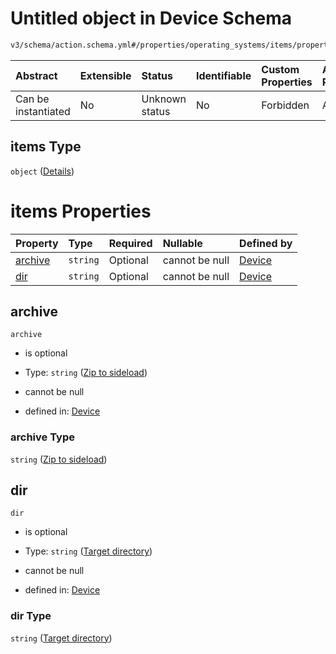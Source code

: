 # Untitled object in Device Schema

```txt
v3/schema/action.schema.yml#/properties/operating_systems/items/properties/steps/items/properties/actions/items/oneOf/25/properties/core:unpack/properties/files/items
```



| Abstract            | Extensible | Status         | Identifiable | Custom Properties | Additional Properties | Access Restrictions | Defined In                                                          |
| :------------------ | :--------- | :------------- | :----------- | :---------------- | :-------------------- | :------------------ | :------------------------------------------------------------------ |
| Can be instantiated | No         | Unknown status | No           | Forbidden         | Allowed               | none                | [device.schema.json*](../device.schema.json "open original schema") |

## items Type

`object` ([Details](device-properties-operating-systems-operating-system-properties-steps-step-properties-group-step-action-oneof-coreunpack-action-properties-coreunpack-action-properties-files-items.md))

# items Properties

| Property            | Type     | Required | Nullable       | Defined by                                                                                                                                                                                                                                                                                                                                                                                                              |
| :------------------ | :------- | :------- | :------------- | :---------------------------------------------------------------------------------------------------------------------------------------------------------------------------------------------------------------------------------------------------------------------------------------------------------------------------------------------------------------------------------------------------------------------- |
| [archive](#archive) | `string` | Optional | cannot be null | [Device](device-properties-operating-systems-operating-system-properties-steps-step-properties-group-step-action-oneof-coreunpack-action-properties-coreunpack-action-properties-files-items-properties-zip-to-sideload.md "v3/schema/action.schema.yml#/properties/operating_systems/items/properties/steps/items/properties/actions/items/oneOf/25/properties/core:unpack/properties/files/items/properties/archive") |
| [dir](#dir)         | `string` | Optional | cannot be null | [Device](device-properties-operating-systems-operating-system-properties-steps-step-properties-group-step-action-oneof-coreunpack-action-properties-coreunpack-action-properties-files-items-properties-target-directory.md "v3/schema/action.schema.yml#/properties/operating_systems/items/properties/steps/items/properties/actions/items/oneOf/25/properties/core:unpack/properties/files/items/properties/dir")    |

## archive



`archive`

*   is optional

*   Type: `string` ([Zip to sideload](device-properties-operating-systems-operating-system-properties-steps-step-properties-group-step-action-oneof-coreunpack-action-properties-coreunpack-action-properties-files-items-properties-zip-to-sideload.md))

*   cannot be null

*   defined in: [Device](device-properties-operating-systems-operating-system-properties-steps-step-properties-group-step-action-oneof-coreunpack-action-properties-coreunpack-action-properties-files-items-properties-zip-to-sideload.md "v3/schema/action.schema.yml#/properties/operating_systems/items/properties/steps/items/properties/actions/items/oneOf/25/properties/core:unpack/properties/files/items/properties/archive")

### archive Type

`string` ([Zip to sideload](device-properties-operating-systems-operating-system-properties-steps-step-properties-group-step-action-oneof-coreunpack-action-properties-coreunpack-action-properties-files-items-properties-zip-to-sideload.md))

## dir



`dir`

*   is optional

*   Type: `string` ([Target directory](device-properties-operating-systems-operating-system-properties-steps-step-properties-group-step-action-oneof-coreunpack-action-properties-coreunpack-action-properties-files-items-properties-target-directory.md))

*   cannot be null

*   defined in: [Device](device-properties-operating-systems-operating-system-properties-steps-step-properties-group-step-action-oneof-coreunpack-action-properties-coreunpack-action-properties-files-items-properties-target-directory.md "v3/schema/action.schema.yml#/properties/operating_systems/items/properties/steps/items/properties/actions/items/oneOf/25/properties/core:unpack/properties/files/items/properties/dir")

### dir Type

`string` ([Target directory](device-properties-operating-systems-operating-system-properties-steps-step-properties-group-step-action-oneof-coreunpack-action-properties-coreunpack-action-properties-files-items-properties-target-directory.md))

